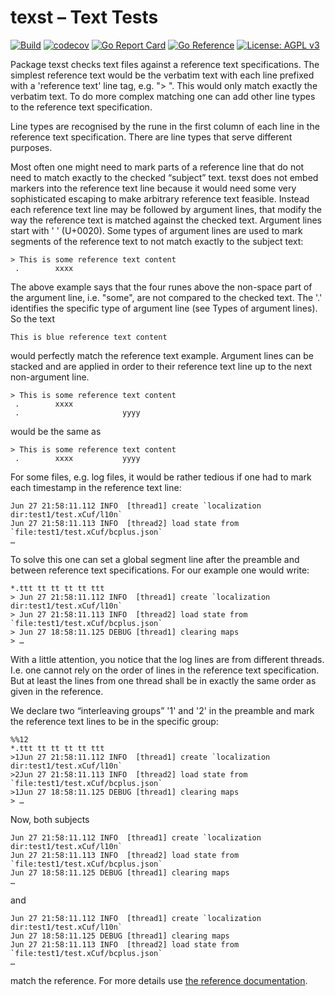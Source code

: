 # texst – Text Tests
[![Build](https://travis-ci.com/fractalqb/texst.svg?branch=main)](https://travis-ci.com/github/fractalqb/texst)
[![codecov](https://codecov.io/gh/fractalqb/texst/branch/master/graph/badge.svg)](https://codecov.io/gh/fractalqb/texst)
[![Go Report Card](https://goreportcard.com/badge/github.com/fractalqb/texst)](https://goreportcard.com/report/github.com/fractalqb/texst)
[![Go Reference](https://pkg.go.dev/badge/github.com/fractalqb/texst.svg)](https://pkg.go.dev/github.com/fractalqb/texst)
[![License: AGPL v3](https://img.shields.io/badge/License-AGPL%20v3-blue.svg)](http://www.gnu.org/licenses/agpl-3.0)

Package texst checks text files against a reference text
specifications. The simplest reference text would be the verbatim text
with each line prefixed with a 'reference text' line tag, e.g. ">
". This would only match exactly the verbatim text. To do more complex
matching one can add other line types to the reference text
specification.

Line types are recognised by the rune in the first column of each line
in the reference text specification. There are line types that serve
different purposes.

Most often one might need to mark parts of a reference line that do
not need to match exactly to the checked “subject” text. texst does
not embed markers into the reference text line because it would need
some very sophisticated escaping to make arbitrary reference text
feasible.  Instead each reference text line may be followed by
argument lines, that modify the way the reference text is matched
against the checked text. Argument lines start with ' ' (U+0020). Some
types of argument lines are used to mark segments of the reference
text to not match exactly to the subject text:

```
> This is some reference text content
 .        xxxx
```

The above example says that the four runes above the non-space part of
the argument line, i.e. "some", are not compared to the checked
text. The '.' identifies the specific type of argument line (see Types
of argument lines). So the text

```
This is blue reference text content
```

would perfectly match the reference text example. Argument lines can
be stacked and are applied in order to their reference text line up to
the next non-argument line.

```
> This is some reference text content
 .        xxxx
 .                       yyyy
```

would be the same as

```
> This is some reference text content
 .        xxxx           yyyy
```

For some files, e.g. log files, it would be rather tedious if one had
to mark each timestamp in the reference text line:

```
Jun 27 21:58:11.112 INFO  [thread1] create `localization dir:test1/test.xCuf/l10n`
Jun 27 21:58:11.113 INFO  [thread2] load state from `file:test1/test.xCuf/bcplus.json`
…
```

To solve this one can set a global segment line after the preamble and
between reference text specifications. For our example one would
write:

```
*.ttt tt tt tt tt ttt
> Jun 27 21:58:11.112 INFO  [thread1] create `localization dir:test1/test.xCuf/l10n`
> Jun 27 21:58:11.113 INFO  [thread2] load state from `file:test1/test.xCuf/bcplus.json`
> Jun 27 18:58:11.125 DEBUG [thread1] clearing maps
> …
```

With a little attention, you notice that the log lines are from
different threads. I.e. one cannot rely on the order of lines in the
reference text specification. But at least the lines from one thread
shall be in exactly the same order as given in the reference.

We declare two “interleaving groups” '1' and '2' in the preamble and
mark the reference text lines to be in the specific group:

```
%%12
*.ttt tt tt tt tt ttt
>1Jun 27 21:58:11.112 INFO  [thread1] create `localization dir:test1/test.xCuf/l10n`
>2Jun 27 21:58:11.113 INFO  [thread2] load state from `file:test1/test.xCuf/bcplus.json`
>1Jun 27 18:58:11.125 DEBUG [thread1] clearing maps
> …
```

Now, both subjects

```
Jun 27 21:58:11.112 INFO  [thread1] create `localization dir:test1/test.xCuf/l10n`
Jun 27 21:58:11.113 INFO  [thread2] load state from `file:test1/test.xCuf/bcplus.json`
Jun 27 18:58:11.125 DEBUG [thread1] clearing maps
…
```

and

```
Jun 27 21:58:11.112 INFO  [thread1] create `localization dir:test1/test.xCuf/l10n`
Jun 27 18:58:11.125 DEBUG [thread1] clearing maps
Jun 27 21:58:11.113 INFO  [thread2] load state from `file:test1/test.xCuf/bcplus.json`
…
```

match the reference. For more details use [the reference documentation](https://pkg.go.dev/github.com/fractalqb/texst).
